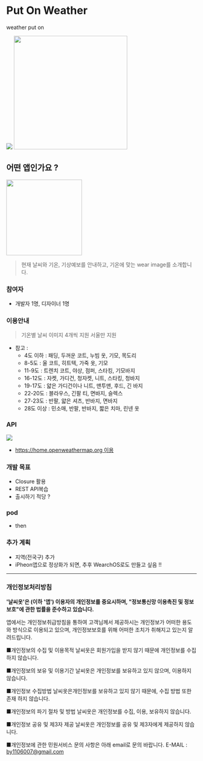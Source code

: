 # Put On Weather
 weather put on


![](image/logo.1.png)
<img src = "image/logo.1.png" width="300px">



## 어떤 앱인가요 ?

<img src = "image/logo.2.png" width="200px">


> 현재 날씨와 기온, 기상예보를 안내하고, 기온에 맞는 wear image를 소개합니다.


### 참여자

- 개발자 1명, 디자이너 1명 


### 이용안내

> 기온별 날씨 이미지 4개씩 지원
> 서울만 지원

  - 참고 :
    - 4도 이하 : 패딩, 두꺼운 코트, 누빔 옷, 기모, 목도리
    - 8-5도 : 울 코트, 히트텍, 가죽 옷, 기모
    - 11-9도 : 트렌치 코트, 야상, 점퍼, 스타킹, 기모바지
    - 16-12도 : 자켓, 가디건, 청자켓, 니트, 스타킹, 청바지
    - 19-17도 : 얇은 가디건이나 니트, 맨투맨, 후드, 긴 바지
    - 22-20도 : 블라우스, 긴팔 티, 면바지, 슬렉스
    - 27-23도 : 반팔, 얇은 셔츠, 반바지, 면바지
    - 28도 이상 : 민소매, 반팔, 반바지, 짧은 치마, 린넨 옷


### API

![](https://upload.wikimedia.org/wikipedia/commons/f/f6/OpenWeather-Logo.jpg)

- [https://home.openweathermap.org 이용](https://home.openweathermap.org) 


### 개발 목표

- Closure 활용
- REST API복습 
- 출시하기 적당 ?


### pod
- then




### 추가 계획

- 지역(전국구) 추가
- iPheon앱으로 정상화가 되면, 추후 WearchOS로도 만들고 싶음 !!


***

### 개인정보처리방침


**'날씨옷'은 (이하 '앱') 이용자의 개인정보를 중요시하며, "정보통신망 이용촉진 및 정보보호"에 관한 법률을 준수하고 있습니다.**

 앱에서는 개인정보취급방침을 통하여 고객님께서 제공하시는 개인정보가 어떠한 용도와 방식으로 이용되고 있으며, 개인정보보호를 위해 어떠한 조치가 취해지고 있는지 알려드립니다.

■개인정보의 수집 및 이용목적
날씨옷은 회원가입을 받지 않기 때문에 개인정보를 수집하지 않습니다.

■개인정보의 보유 및 이용기간
날씨옷은 개인정보를 보유하고 있지 않으며, 이용하지 않습니다.

■개인정보 수집방법
날씨옷은개인정보를 보유하고 있지 않기 때문에, 수집 방법 또한 존재 하지 않습니다.

■개인정보의 파기 절차 및 방법
날씨옷은 개인정보를 수집, 이용, 보유하지 않습니다.

■개인정보 공유 및 제3자 제공
날씨옷은 개인정보를 공유 및 제3자에게 제공하지 않습니다.

■개인정보에 관한 민원서비스
문의 사항은 아래 email로 문의 바랍니다.
E-MAIL : by1106007@gmail.com

